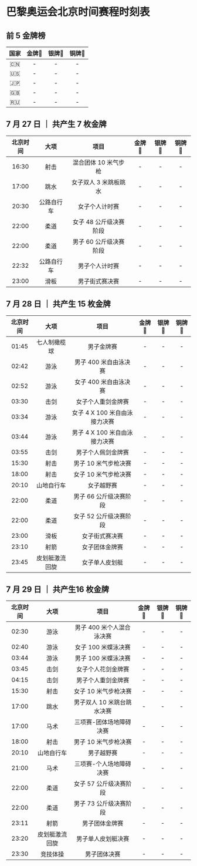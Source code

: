 # 巴黎奥运会北京时间赛程时刻表

## 前 5 金牌榜

| 国家 | 金牌🥇 | 银牌🥈 | 铜牌🥉 |
| :-----: | :-----: | :-----: | :-----: |
| 🇨🇳 | - | - | - |
| 🇺🇸 | - | - | - |
| 🇯🇵 | - | - | - |
| 🇬🇧 | - | - | - |
| 🇷🇺 | - | - | - |

## 7 月 27 日 ｜ 共产生 7 枚金牌

| 北京时间 | 大项 | 项目 | 金牌🥇 | 银牌🥈 | 铜牌🥉 |
| :-----: | :-----: | :-----: | :-----: | :-----: | :-----: |
| 16:30 | 射击 | 混合团体 10 米气步枪 | - | - | - |
| 17:00 | 跳水 | 女子双人 3 米跳板跳水 | - | - | - |
| 20:30 | 公路自行车 | 女子个人计时赛 | - | - | - |
| 22:00 | 柔道 | 女子 48 公斤级决赛阶段 | - | - | - |
| 22:00 | 柔道 | 男子 60 公斤级决赛阶段 | - | - | - |
| 22:32 | 公路自行车 | 男子个人计时赛 | - | - | - |
| 23:00 | 滑板 | 男子街式赛决赛 | - | - | - |

## 7 月 28 日 ｜ 共产生 15 枚金牌

| 北京时间 | 大项 | 项目 | 金牌🥇 | 银牌🥈 | 铜牌🥉 |
| :-----: | :-----: | :-----: | :-----: | :-----: | :-----: |
| 01:45 | 七人制橄榄球 | 男子金牌赛 | - | - | - |
| 02:42 | 游泳 | 男子 400 米自由泳决赛 | - | - | - |
| 02:52 | 游泳 | 女子 400 米自由泳决赛 | - | - | - |
| 03:30 | 击剑 | 女子个人重剑金牌赛 | - | - | - |
| 03:34 | 游泳 | 女子 4 X 100 米自由泳接力决赛 | - | - | - |
| 03:44 | 游泳 | 男子 4 X 100 米自由泳接力决赛 | - | - | - |
| 03:55 | 击剑 | 男子个人佩剑金牌赛 | - | - | - |
| 15:30 | 射击 | 男子 10 米气步枪决赛 | - | - | - |
| 18:00 | 射击 | 女子 10 米气步枪决赛 | - | - | - |
| 20:10 | 山地自行车 | 女子越野赛 | - | - | - |
| 22:00 | 柔道 | 男子 66 公斤级决赛阶段 | - | - | - |
| 22:00 | 柔道 | 女子 52 公斤级决赛阶段 | - | - | - |
| 23:00 | 滑板 | 女子街式赛决赛 | - | - | - |
| 23:10 | 射箭 | 女子团体金牌赛 | - | - | - |
| 23:45 | 皮划艇激流回旋 | 女子单人皮划艇 | - | - | - |

## 7 月 29 日 ｜ 共产生16 枚金牌

| 北京时间 | 大项 | 项目 | 金牌🥇 | 银牌🥈 | 铜牌🥉 |
| :-----: | :-----: | :-----: | :-----: | :-----: | :-----: |
| 02:30 | 游泳 | 男子 400 米个人混合泳决赛 | - | - | - |
| 02:40 | 游泳 | 女子 100 米蝶泳决赛 | - | - | - |
| 03:44 | 游泳 | 男子 100 米蝶泳决赛 | - | - | - |
| 03:45 | 击剑 | 女子个人花剑金牌赛 | - | - | - |
| 04:15 | 击剑 | 男子个人重剑金牌赛 | - | - | - |
| 15:30 | 射击 | 女子 10 米气步枪决赛 | - | - | - |
| 17:00 | 跳水 | 男子双人 10 米跳台跳水决赛 | - | - | - |
| 17:00 | 马术 | 三项赛-团体场地障碍决赛 | - | - | - |
| 18:00 | 射击 | 男子 10 米气步枪决赛 | - | - | - |
| 20:10 | 山地自行车 | 男子越野赛 | - | - | - |
| 21:00 | 马术 | 三项赛-个人场地障碍决赛 | - | - | - |
| 22:00 | 柔道 | 女子 57 公斤级决赛阶段 | - | - | - |
| 22:00 | 柔道 | 男子 73 公斤级决赛阶段 | - | - | - |
| 23:11 | 射箭 | 男子团体金牌赛 | - | - | - |
| 23:20 | 皮划艇激流回旋 | 男子单人皮划艇决赛 | - | - | - |
| 23:30 | 竞技体操 | 男子团体决赛 | - | - | - |
